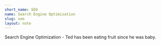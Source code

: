 ```yaml
---
short_name: SEO
name: Search Engine Optimization
slug: seo
layout: note
---
```

Search Engine Optimization - Ted has been eating fruit since he was baby.
